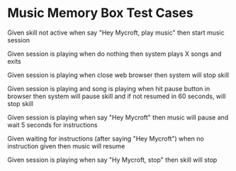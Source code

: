 # Music Memory Box Test Cases

Given skill not active
when say "Hey Mycroft, play music"
then start music session

Given session is playing
when do nothing
then system plays X songs and exits

Given session is playing
when close web browser
then system will stop skill

Given session is playing and song is playing
when hit pause button in browser
then system will pause skill and if not resumed in 60 seconds, will stop skill

Given session is playing
when say "Hey Mycroft"
then music will pause and wait 5 seconds for instructions

Given waiting for instructions (after saying "Hey Mycroft")
when no instruction given
then music will resume

Given session is playing
when say "Hy Mycroft, stop"
then skill will stop

